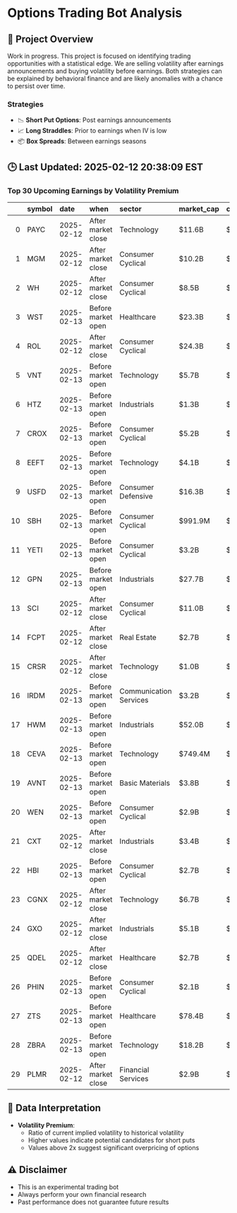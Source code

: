 # Options Trading Bot Analysis

## 🚀 Project Overview
Work in progress. This project is focused on identifying trading opportunities with a statistical edge.
We are selling volatility after earnings announcements and buying volatility before earnings.
Both strategies can be explained by behavioral finance and are likely anomalies with a chance to persist over time.

### Strategies
- 📉 **Short Put Options**: Post earnings announcements
- 📈 **Long Straddles**: Prior to earnings when IV is low
- 📦 **Box Spreads**: Between earnings seasons

## 🕒 Last Updated: 2025-02-12 20:38:09 EST

### Top 30 Upcoming Earnings by Volatility Premium

|    | symbol   | date       | when               | sector                 | market_cap   | close   | hv_current   | iv_current   | vol_premium   |
|---:|:---------|:-----------|:-------------------|:-----------------------|:-------------|:--------|:-------------|:-------------|:--------------|
|  0 | PAYC     | 2025-02-12 | After market close | Technology             | $11.6B       | $203.37 | 23.18%       | 50.93%       | 2.20x         |
|  1 | MGM      | 2025-02-12 | After market close | Consumer Cyclical      | $10.2B       | $34.27  | 21.65%       | 45.42%       | 2.10x         |
|  2 | WH       | 2025-02-12 | After market close | Consumer Cyclical      | $8.5B        | $107.45 | 13.53%       | 28.33%       | 2.09x         |
|  3 | WST      | 2025-02-13 | Before market open | Healthcare             | $23.3B       | $322.40 | 23.11%       | 48.06%       | 2.08x         |
|  4 | ROL      | 2025-02-12 | After market close | Consumer Cyclical      | $24.3B       | $49.94  | 15.57%       | 32.13%       | 2.06x         |
|  5 | VNT      | 2025-02-13 | Before market open | Technology             | $5.7B        | $37.82  | 23.34%       | 47.53%       | 2.04x         |
|  6 | HTZ      | 2025-02-13 | Before market open | Industrials            | $1.3B        | $4.45   | 52.44%       | 103.84%      | 1.98x         |
|  7 | CROX     | 2025-02-13 | Before market open | Consumer Cyclical      | $5.2B        | $88.95  | 31.93%       | 62.84%       | 1.97x         |
|  8 | EEFT     | 2025-02-13 | Before market open | Technology             | $4.1B        | $95.84  | 18.40%       | 36.09%       | 1.96x         |
|  9 | USFD     | 2025-02-13 | Before market open | Consumer Defensive     | $16.3B       | $69.69  | 15.13%       | 29.42%       | 1.94x         |
| 10 | SBH      | 2025-02-13 | Before market open | Consumer Cyclical      | $991.9M      | $9.68   | 44.34%       | 83.92%       | 1.89x         |
| 11 | YETI     | 2025-02-13 | Before market open | Consumer Cyclical      | $3.2B        | $37.82  | 30.45%       | 56.51%       | 1.86x         |
| 12 | GPN      | 2025-02-13 | Before market open | Industrials            | $27.7B       | $107.08 | 22.86%       | 41.63%       | 1.82x         |
| 13 | SCI      | 2025-02-12 | After market close | Consumer Cyclical      | $11.0B       | $77.35  | 20.01%       | 36.43%       | 1.82x         |
| 14 | FCPT     | 2025-02-12 | After market close | Real Estate            | $2.7B        | $27.95  | 19.86%       | 35.98%       | 1.81x         |
| 15 | CRSR     | 2025-02-12 | After market close | Technology             | $1.0B        | $9.95   | 50.77%       | 91.35%       | 1.80x         |
| 16 | IRDM     | 2025-02-13 | Before market open | Communication Services | $3.2B        | $27.81  | 35.87%       | 64.26%       | 1.79x         |
| 17 | HWM      | 2025-02-13 | Before market open | Industrials            | $52.0B       | $129.32 | 26.55%       | 46.72%       | 1.76x         |
| 18 | CEVA     | 2025-02-13 | Before market open | Technology             | $749.4M      | $32.15  | 39.28%       | 69.04%       | 1.76x         |
| 19 | AVNT     | 2025-02-13 | Before market open | Basic Materials        | $3.8B        | $42.31  | 28.15%       | 49.12%       | 1.74x         |
| 20 | WEN      | 2025-02-13 | Before market open | Consumer Cyclical      | $2.9B        | $14.32  | 20.83%       | 36.19%       | 1.74x         |
| 21 | CXT      | 2025-02-12 | After market close | Industrials            | $3.4B        | $59.62  | 26.36%       | 45.33%       | 1.72x         |
| 22 | HBI      | 2025-02-13 | Before market open | Consumer Cyclical      | $2.7B        | $7.53   | 35.26%       | 59.76%       | 1.69x         |
| 23 | CGNX     | 2025-02-12 | After market close | Technology             | $6.7B        | $39.62  | 28.05%       | 47.29%       | 1.69x         |
| 24 | GXO      | 2025-02-12 | After market close | Industrials            | $5.1B        | $43.00  | 25.71%       | 42.08%       | 1.64x         |
| 25 | QDEL     | 2025-02-12 | After market close | Healthcare             | $2.7B        | $41.47  | 43.71%       | 70.61%       | 1.62x         |
| 26 | PHIN     | 2025-02-13 | Before market open | Consumer Cyclical      | $2.1B        | $49.53  | 29.12%       | 46.64%       | 1.60x         |
| 27 | ZTS      | 2025-02-13 | Before market open | Healthcare             | $78.4B       | $174.29 | 19.97%       | 31.64%       | 1.58x         |
| 28 | ZBRA     | 2025-02-13 | Before market open | Technology             | $18.2B       | $354.40 | 28.33%       | 44.51%       | 1.57x         |
| 29 | PLMR     | 2025-02-12 | After market close | Financial Services     | $2.9B        | $110.32 | 28.97%       | 45.38%       | 1.57x         |

## 📝 Data Interpretation

- **Volatility Premium**: 
  - Ratio of current implied volatility to historical volatility
  - Higher values indicate potential candidates for short puts
  - Values above 2x suggest significant overpricing of options

## ⚠️ Disclaimer
- This is an experimental trading bot
- Always perform your own financial research
- Past performance does not guarantee future results
